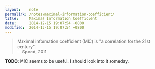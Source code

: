 ```yaml
---
layout:    note
permalink: /notes/maximal-information-coefficient/
title:     Maximal Information Coefficient
date:      2014-12-15 19:07:54 +0800
modified:  2014-12-15 19:07:54 +0800
---
```


> Maximal information coefficient (MIC) is "a correlation for the 21st century". <br/>
> -- Speed, 2011

**TODO**: MIC seems to be useful. I should look into it someday.
